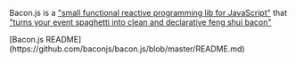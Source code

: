 Bacon.js is a ["small functional reactive programming lib for JavaScript"][1]
that ["turns your event spaghetti into clean and declarative feng shui bacon"][1]

<div class="attribution">
[Bacon.js README](https://github.com/baconjs/bacon.js/blob/master/README.md)
</div>

[1]: https://github.com/baconjs/bacon.js
